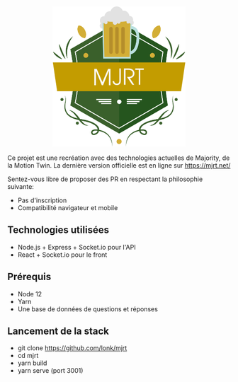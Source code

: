 <p align="center">
    <img src="https://raw.githubusercontent.com/lonk/mjrt/master/web/public/logo.png" alt="Mjrt logo" width="300" />
</p>

Ce projet est une recréation avec des technologies actuelles de Majority, de la Motion Twin.
La dernière version officielle est en ligne sur https://mjrt.net/

Sentez-vous libre de proposer des PR en respectant la philosophie suivante:
- Pas d'inscription
- Compatibilité navigateur et mobile

## Technologies utilisées
- Node.js + Express + Socket.io pour l'API
- React + Socket.io pour le front

## Prérequis
- Node 12
- Yarn
- Une base de données de questions et réponses

## Lancement de la stack
- git clone https://github.com/lonk/mjrt
- cd mjrt
- yarn build
- yarn serve (port 3001)
